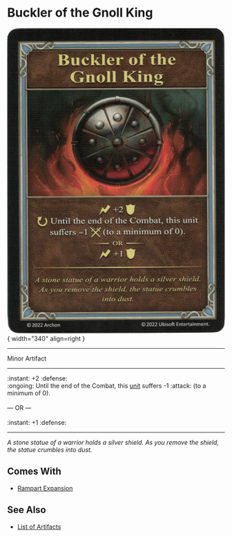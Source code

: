 # Buckler of the Gnoll King

![Buckler of the Gnoll King](../assets/artifacts_minor-buckler_of_the_gnoll_king.webp){ width="340" align=right }
___
Minor Artifact
___
:instant: +2 :defense:<br>:ongoing: Until the end of the Combat, this [unit](../units.md) suffers -1 :attack: (to a minimum of 0).<br><br>— OR —<br><br>:instant: +1 :defense:
___
*A stone statue of a warrior holds a silver shield. As you remove the shield, the statue crumbles into dust.*


## Comes With

- [Rampart Expansion](../content.md)


## See Also

- [List of Artifacts](../artifacts.md)
